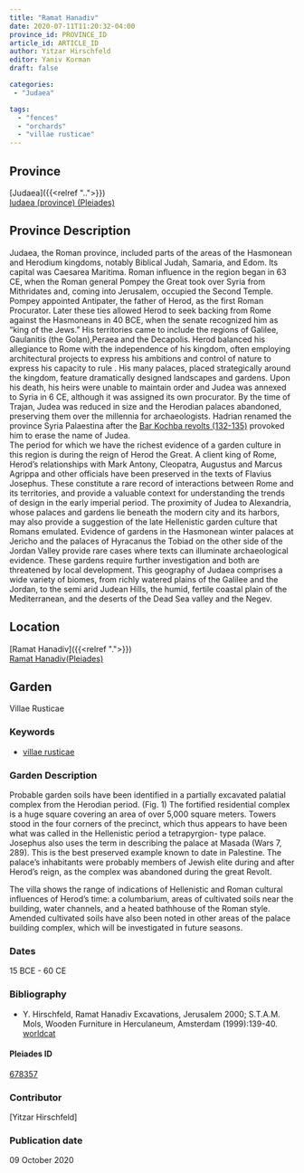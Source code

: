 ```yaml
---
title: "Ramat Hanadiv"
date: 2020-07-11T11:20:32-04:00
province_id: PROVINCE_ID
article_id: ARTICLE_ID
author: Yitzar Hirschfeld
editor: Yaniv Korman
draft: false

categories:
 - "Judaea"

tags:
  - "fences"
  - "orchards"
  - "villae rusticae"
---
```


## Province




<!-- Hello Chris jkfhdljashkadshjdshds jds dhsjhdfsjhjk    -->

[Judaea]({{<relref "..">}}) \
[Iudaea (province) (Pleiades)](https://pleiades.stoa.org/places/981527)

## Province Description
Judaea, the Roman province, included parts of the areas of the Hasmonean and Herodium kingdoms, notably Biblical Judah, Samaria, and Edom. Its capital was Caesarea Maritima. Roman influence in the region began in 63 CE, when the Roman general Pompey the Great took over Syria from Mithridates and, coming into Jerusalem, occupied the Second Temple.  Pompey appointed Antipater, the father of Herod, as the first Roman Procurator. Later these ties allowed Herod to seek backing from Rome against the Hasmoneans in 40 BCE, when the senate recognized him as “king of the Jews.”  His territories came to include the regions of Galilee, Gaulanitis (the Golan),Peraea and the Decapolis.   Herod balanced his allegiance to Rome with the independence of his kingdom, often employing architectural projects to express his ambitions and control of nature to express his capacity to rule . His many palaces, placed strategically around the kingdom, feature dramatically designed landscapes and gardens.  Upon his death, his heirs were unable to maintain order and Judea was annexed to Syria in 6 CE, although it was assigned its own procurator.   By the time of Trajan, Judea was reduced in size and the Herodian palaces abandoned, preserving them over the millennia for archaeologists.    Hadrian renamed the province Syria Palaestina after the [Bar Kochba revolts (132-135)](https://en.wikipedia.org/wiki/Bar_Kokhba_revolt) provoked him to erase the name of Judea.  
The period for which we have the richest evidence of a garden culture in this region is during the reign of Herod the Great.  A client king of Rome, Herod’s relationships with Mark Antony, Cleopatra, Augustus and Marcus Agrippa and other officials have been preserved in the texts of Flavius Josephus.  These constitute a rare record of interactions between Rome and its territories, and provide a valuable context for understanding the trends of design in the early imperial period.  The proximity of Judea to Alexandria, whose palaces and gardens lie beneath the modern city and its harbors, may also provide a suggestion of the late Hellenistic garden culture that Romans emulated.  Evidence of gardens in the Hasmonean winter palaces at Jericho and the palaces of Hyracanus the Tobiad on the other side of the Jordan Valley provide rare cases where texts can illuminate archaeological evidence.   These gardens require further investigation and both are threatened by local development.
This geography of Judaea comprises a wide variety of biomes, from richly watered plains of the Galilee and the Jordan, to the semi arid Judean Hills, the humid, fertile coastal plain of the Mediterranean, and the deserts of the Dead Sea valley and the Negev.



## Location

[Ramat Hanadiv]({{<relref ".">}}) \
[Ramat Hanadiv(Pleiades)](https://pleiades.stoa.org/places/678357)

<!--### Location Description





<!-- LEAVE THIS BLANK FOR NOW -->

<!--## Sublocation-->

<!--
[AREA WITHIN LOCATION, LIKE “PALATINE HILL”](GEOREFERENCE LINK)
A sublocation is any area larger than an individual garden, but located within a location. I would always try to include a link to a controlled vocabulary here if possible. This ID may well be different from the Garden ID, e.g., Pompeii versus a Garden in one of the houses which has its own Pleiades ID.
-->

<!--### Sublocation Description-->

<!-- DESCRIPTION -->

## Garden

Villae Rusticae

 ### Keywords

- [villae rusticae](http://vocab.getty.edu/page/aat/300005518)


### Garden Description

Probable garden soils have been identified in a partially excavated palatial complex from the Herodian period. (Fig. 1) The fortified residential complex is a huge square covering an area of over 5,000 square meters. Towers stood in the four corners of the precinct, which thus appears to have been what was called in the Hellenistic period a tetrapyrgion- type palace.  Josephus also uses the term in describing the palace at Masada (Wars 7, 289).  This is the best preserved example known to date in Palestine.  The palace’s inhabitants were probably members of Jewish elite during and after Herod’s reign, as the complex was abandoned during the great Revolt.  

The villa shows the range of indications of Hellenistic and Roman cultural influences of Herod’s time:  a columbarium, areas of cultivated soils near the building, water channels, and a heated bathhouse of the Roman style.  Amended cultivated soils have also been noted in other areas of the palace building complex, which will be investigated in future seasons.



<!--### Maps

<!--
{{< figure src="IMG_URL" alt="ALT_TEXT" title="CAPTION" >}}


### Plans

{{< figure src="../images/Latimer_fig_14_or_10.1a.jpg" alt="Fig. 1: Plan of the residential building (A) with excavated bedding trenches (b) in its garden courtyard (G). Adapted from Branigan 1971, fig. 20." title="Fig. 1: Plan of the residential building (A) with excavated bedding trenches (b) in its garden courtyard (G). Adapted from Branigan 1971, fig. 20.(Rights statement)" >}}

### Images

{{< figure src="../images/Latimer_fig_15_or_10.1b.jpg" alt="Fig. 2: Reconstruction of the house and garden. Courtesy of K. Branigan." title="Fig. 2: Reconstruction of the house and garden. Courtesy of K. Branigan." >}}
 -->

### Dates

15 BCE - 60 CE

### Bibliography

* Y. Hirschfeld, Ramat Hanadiv Excavations, Jerusalem 2000; S.T.A.M. Mols, Wooden Furniture in Herculaneum, Amsterdam (1999):139-40. [worldcat](https://www.worldcat.org/title/ramat-hanadiv-excavations-final-report-of-the-1984-1998-seasons/oclc/44755201&referer=brief_results)


<!--#### Periodo ID-->

<!-- [PERIODO_ID](https://pleiades.stoa.org/places/PLEIADES_ID) -->

#### Pleiades ID

[678357](https://pleiades.stoa.org/places/678357)

<!--######## TGN ID

[#](#)-->

### Contributor

[Yitzar Hirschfeld]


### Publication date

09 October 2020

<!--### Related articles-->

<!-- Links to other related articles. Leave blank for now -->
